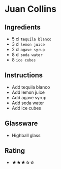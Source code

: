 # Juan Collins

## Ingredients
- 5 cl `tequila blanco`
- 3 cl `lemon juice`
- 2 cl `agave syrup`
- 8 cl `soda water`
- 8 `ice cubes`

## Instructions
- Add tequila blanco
- Add lemon juice
- Add agave syrup
- Add soda water
- Add ice cubes

## Glassware
- Highball glass

## Rating
- ★★★☆☆